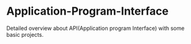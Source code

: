 # Application-Program-Interface
Detailed overview about API(Application program Interface) with some basic projects.
